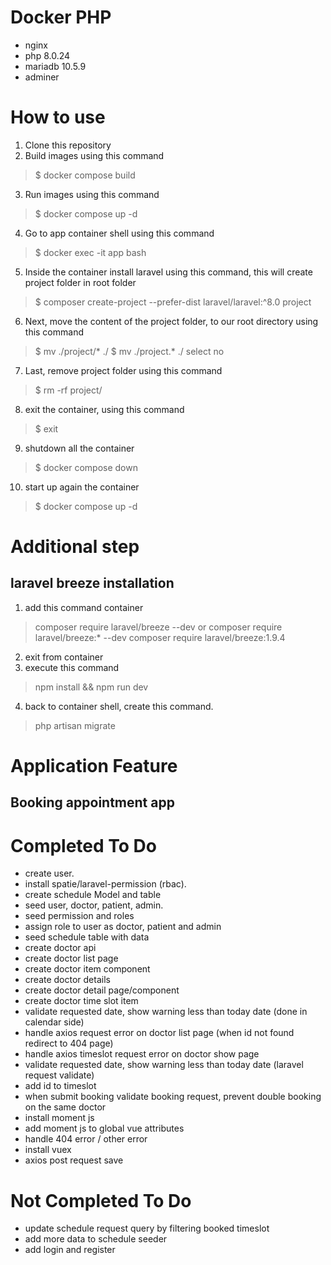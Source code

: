 # Docker PHP
* nginx
* php 8.0.24
* mariadb 10.5.9
* adminer

# How to use
1. Clone this repository
2. Build images using this command
> $ docker compose build
3. Run images using this command
> $ docker compose up -d
4. Go to app container shell using this command
> $ docker exec -it app bash
5. Inside the container install laravel using this command, this will create project folder in root folder
> $ composer create-project --prefer-dist laravel/laravel:^8.0 project
6. Next, move the content of the project folder, to our root directory using this command
> $ mv ./project/* ./
> $ mv ./project.* ./
select no
7. Last, remove project folder using this command 
> $ rm -rf project/
8. exit the container, using this command
> $ exit
9. shutdown all the container
> $ docker compose down
10. start up again the container
> $ docker compose up -d

# Additional step
## laravel breeze installation
1. add this command container
> composer require laravel/breeze --dev
or
> composer require laravel/breeze:* --dev
> composer require laravel/breeze:1.9.4
2. exit from container
3. execute this command
> npm install && npm run dev
4. back to container shell, create this command.
> php artisan migrate

# Application Feature
## Booking appointment app


# Completed To Do
* create user.
* install spatie/laravel-permission (rbac).
* create schedule Model and table
* seed user, doctor, patient, admin. 
* seed permission and roles
* assign role to user as doctor, patient and admin
* seed schedule table with data
* create doctor api
* create doctor list page
* create doctor item component
* create doctor details
* create doctor detail page/component
* create doctor time slot item
* validate requested date, show warning less than today date (done in calendar side)
* handle axios request error on doctor list page (when id not found redirect to 404 page)
* handle axios timeslot request error on doctor show page
* validate requested date, show warning less than today date (laravel request validate)
* add id to timeslot 
* when submit booking validate booking request, prevent double booking on the same doctor
* install moment js
* add moment js to global vue attributes
* handle 404 error / other error
* install vuex
* axios post request save

# Not Completed To Do
* update schedule request query by filtering booked timeslot
* add more data to schedule seeder
* add login and register

